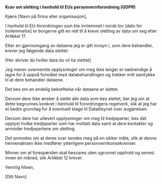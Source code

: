 **Krav om sletting i henhold til EUs personvernforordning (GDPR)**

Kjære [Navn på firma eller organisasjon],

I henhold til EU-forordningen som ble innlemmet i norsk lov [dato for innlemmelse] er borgerne gitt en rett til å kreve sletting av data om seg etter Artikkel 17.

Etter en gjennomgang av dataene jeg er gitt innsyn i, som dere behandler, krever jeg følgende data slettet:

[Her skriver du hvilke data du vil ha slettet]

Jeg mener overnevnte opplysninger om meg ikke lenger er nødvendige å lagre for å oppnå formålet med databehandlingen og trekker mitt samtykke til at dere behandler dataene.

Det bes om en endelig bekreftelse når dataene er slettet.

Dersom dere ikke ønsker å slette alle data som bes slettet, ber jeg om at dette begrunnes konkret i henhold til forordningens regelverk, slik at jeg har et bedre grunnlag for å eventuelt klage til Datatilsynet over avgjørelsen.

Dersom dere har utlevert opplysninger om meg til tredjeparter, bes det opplyst hvilke tredjeparter som har mottatt data samt at dere kontakter og anmoder tredjepartene om sletting.

Det anmodes om at deres svar sendes meg på en sikker måte, slik at denne henvendelsen ikke medfører ytterligere personvernkonsekvenser.

Minner om at forespørslen skal besvares uten ugrunnet opphold og senest innen en måned, slik Artikkel 12 krever.

Vennlig hilsen,

[Ditt Navn]
